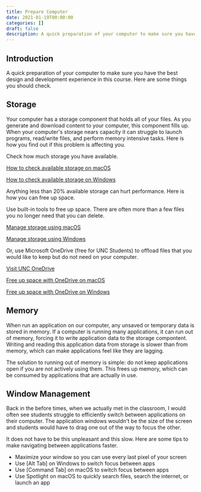 ```yaml
---
title: Prepare Computer
date: 2021-01-19T00:00:00
categories: []
draft: false
description: A quick preparation of your computer to make sure you have the best design and development experience in this course.
---
```


## Introduction

A quick preparation of your computer to make sure you have the best design and development experience in this course. Here are some things you should check.

## Storage

Your computer has a storage component that holds all of your files. As you generate and download content to your computer, this component fills up. When your computer's storage nears capacity it can struggle to launch programs, read/write files, and perform memory intensive tasks. Here is how you find out if this problem is affecting you.

Check how much storage you have available.

[How to check available storage on macOS](https://support.apple.com/en-us/HT206996#storagepane)

[How to check available storage on Windows](https://support.microsoft.com/en-us/windows/find-out-how-much-storage-your-pc-has-c7cbe6ef-267b-6b8a-32d9-01161623ba5a)

Anything less than 20% available storage can hurt performance. Here is how you can free up space.

Use built-in tools to free up space. There are often more than a few files you no longer need that you can delete.

[Manage storage using macOS](https://support.apple.com/en-us/HT206996#recommendations)

[Manage storage using Windows](https://support.microsoft.com/en-us/windows/free-up-drive-space-in-windows-10-a18fae02-a0fa-8df9-9838-8970f9939de4)

Or, use Microsoft OneDrive (free for UNC Students) to offload files that you would like to keep but do not need on your computer.

[Visit UNC OneDrive](https://onedrive.unc.edu/)

[Free up space with OneDrive on macOS](https://support.microsoft.com/en-us/office/save-disk-space-with-onedrive-files-on-demand-for-mac-529f6d53-e572-4922-a585-e7a318c135f0)

[Free up space with OneDrive on Windows](https://support.microsoft.com/en-us/office/save-disk-space-with-onedrive-files-on-demand-for-windows-10-0e6860d3-d9f3-4971-b321-7092438fb38e)

## Memory

When run an application on our computer, any unsaved or temporary data is stored in memory. If a computer is running many applications, it can run out of memory, forcing it to write application data to the storage compontent. Writing and reading this application data from storage is slower than from memory, which can make applications feel like they are lagging.

The solution to running out of memory is simple: do not keep applications open if you are not actively using them. This frees up memory, which can be consumed by applications that are actually in use.

## Window Management

Back in the before times, when we actually met in the classroom, I would often see students struggle to efficiently switch between applications on their computer. The application windows wouldn't be the size of the screen and students would have to drag one out of the way to focus the other.

It does not have to be this unpleasant and this slow. Here are some tips to make navigating between applications faster.

- Maximize your window so you can use every last pixel of your screen
- Use [Alt Tab] on Windows to switch focus between apps
- Use [Command Tab] on macOS to switch focus between apps
- Use Spotlight on macOS to quickly search files, search the internet, or launch an app
